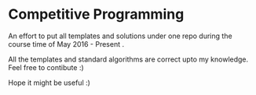# Competitive Programming 

An effort to put all templates and solutions under one repo during the course time of May 2016 - Present .

All the templates and standard algorithms are correct upto my knowledge. Feel free to contibute :)

Hope it might be useful :)

